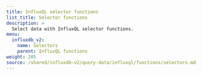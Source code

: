 ```yaml
---
title: InfluxQL selector functions
list_title: Selector functions
description: >
  Select data with InfluxQL selector functions.
menu:
  influxdb_v2:
    name: Selectors
    parent: InfluxQL functions
weight: 205
source: /shared/influxdb-v2/query-data/influxql/functions/selectors.md
---
```


<!-- The content for this file is located at
// SOURCE content/shared/influxdb-v2/query-data/influxql/functions/selectors.md -->
